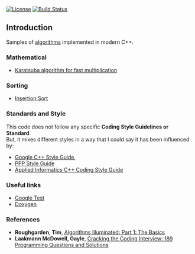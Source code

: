 [![License](https://img.shields.io/badge/License-Apache%202.0-blue.svg)](LICENSE.md)
[![Build Status](https://travis-ci.org/edson-a-soares/algorithms.svg?branch=master)](https://travis-ci.org/edson-a-soares/algorithms)

## Introduction

Samples of [algorithms](https://en.wikipedia.org/wiki/Algorithm) implemented in modern C++.


### Mathematical

  * [Karatsuba algorithm for fast multiplication](Karatsuba)
  
### Sorting

  * [Insertion Sort](InsertionSort)

### Standards and Style

This code does not follow any specific **Coding Style Guidelines or Standard**.    
But, it mixes different styles in a way that I could say it has been influenced by:
  * [Google C++ Style Guide](https://google.github.io/styleguide/cppguide.html),
  * [PPP Style Guide](http://www.stroustrup.com/Programming/PPP-style-rev3.pdf)
  * [Applied Informatics C++ Coding Style Guide](https://www.appinf.com/download/CppCodingStyleGuide.pdf)

### Useful links
* [Google Test](https://github.com/google/googletest/blob/master/googletest/docs/Primer.md)
* [Doxygen](http://www.stack.nl/~dimitri/doxygen/manual/index.html)

### References

* **Roughgarden, Tim**, [Algorithms Illuminated: Part 1: The Basics](https://www.amazon.com/Algorithms-Illuminated-Part-1-Basics/dp/0999282905/ref=sr_1_1)
* **Laakmann McDowell, Gayle**, [Cracking the Coding Interview: 189 Programming Questions and Solutions](https://www.amazon.com/Cracking-Coding-Interview-Programming-Questions/dp/0984782850/ref=sr_1_1)
